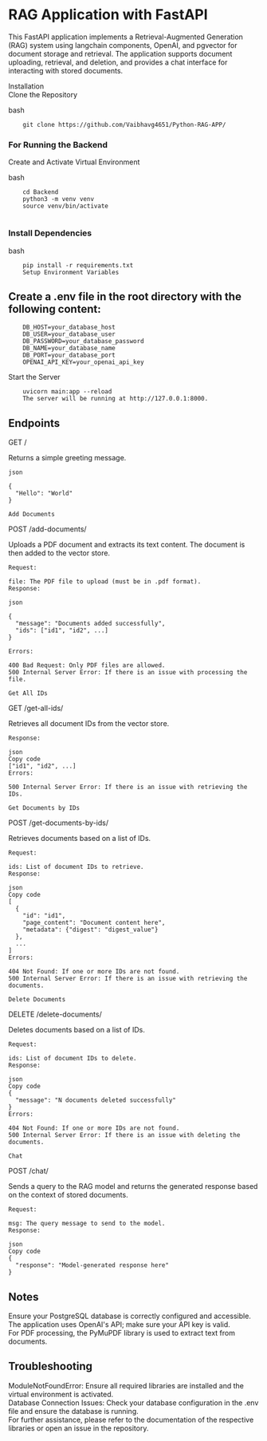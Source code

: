 # RAG Application with FastAPI #

This FastAPI application implements a Retrieval-Augmented Generation (RAG) system using langchain components, OpenAI, and pgvector for document storage and retrieval. The application supports document uploading, retrieval, and deletion, and provides a chat interface for interacting with stored documents.

Installation<br>
Clone the Repository


bash
```
    git clone https://github.com/Vaibhavg4651/Python-RAG-APP/
```

### For Running the Backend ###

Create and Activate Virtual Environment

bash

```
    cd Backend
    python3 -m venv venv
    source venv/bin/activate
    
```
### Install Dependencies ###

bash
```
    pip install -r requirements.txt
    Setup Environment Variables
```


## Create a .env file in the root directory with the following content: ##


```
    DB_HOST=your_database_host
    DB_USER=your_database_user
    DB_PASSWORD=your_database_password
    DB_NAME=your_database_name
    DB_PORT=your_database_port
    OPENAI_API_KEY=your_openai_api_key
```


Start the Server


```
    uvicorn main:app --reload
    The server will be running at http://127.0.0.1:8000.
```


## Endpoints ##


GET /

Returns a simple greeting message.

`json`
```
{
  "Hello": "World"
}
```


`Add Documents`

POST /add-documents/

Uploads a PDF document and extracts its text content. The document is then added to the vector store.

```
Request:

file: The PDF file to upload (must be in .pdf format).
Response:

json

{
  "message": "Documents added successfully",
  "ids": ["id1", "id2", ...]
}

Errors:

400 Bad Request: Only PDF files are allowed.
500 Internal Server Error: If there is an issue with processing the file.
```

`Get All IDs`

GET /get-all-ids/

Retrieves all document IDs from the vector store.
```
Response:

json
Copy code
["id1", "id2", ...]
Errors:

500 Internal Server Error: If there is an issue with retrieving the IDs.
```

`Get Documents by IDs`

POST /get-documents-by-ids/

Retrieves documents based on a list of IDs.

```
Request:

ids: List of document IDs to retrieve.
Response:

json
Copy code
[
  {
    "id": "id1",
    "page_content": "Document content here",
    "metadata": {"digest": "digest_value"}
  },
  ...
]
Errors:

404 Not Found: If one or more IDs are not found.
500 Internal Server Error: If there is an issue with retrieving the documents.
```

`Delete Documents`

DELETE /delete-documents/

Deletes documents based on a list of IDs.
```
Request:

ids: List of document IDs to delete.
Response:

json
Copy code
{
  "message": "N documents deleted successfully"
}
Errors:

404 Not Found: If one or more IDs are not found.
500 Internal Server Error: If there is an issue with deleting the documents.
```

`Chat`

POST /chat/

Sends a query to the RAG model and returns the generated response based on the context of stored documents.
```
Request:

msg: The query message to send to the model.
Response:

json
Copy code
{
  "response": "Model-generated response here"
}
```

## Notes ## 
Ensure your PostgreSQL database is correctly configured and accessible. <br>
The application uses OpenAI's API; make sure your API key is valid.<br>
For PDF processing, the PyMuPDF library is used to extract text from documents.<br>

## Troubleshooting ##

ModuleNotFoundError: Ensure all required libraries are installed and the virtual environment is activated.<br>
Database Connection Issues: Check your database configuration in the .env file and ensure the database is running.<br>
For further assistance, please refer to the documentation of the respective libraries or open an issue in the repository.

